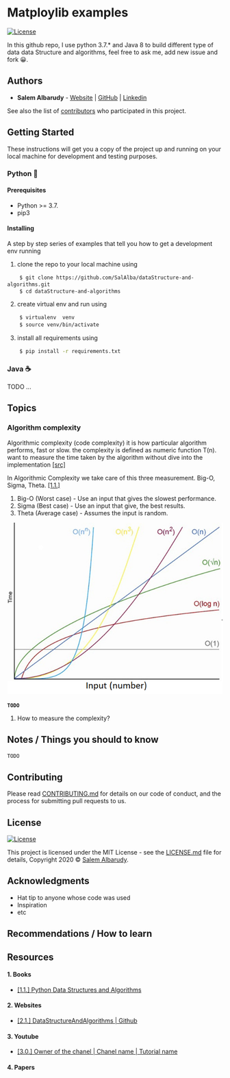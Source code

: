 # Matploylib examples
[![License](https://img.shields.io/github/license/salalba/matplotlib)](https://github.com/SalAlba/matplotlib/blob/master/LICENSE)

In this github repo, I use python 3.7.* and Java 8 to build different type of data data Structure  and algorithms, feel free to ask me, add new issue and fork 😀.

## Authors

* **Salem Albarudy** - [Website](http://salem.cktech.eu/postes) | [GitHub](https://github.com/salalba) | [Linkedin](https://linkedin.com/in/salem-albarudy/)

See also the list of [contributors](https://github.com/your/project/contributors) who participated in this project.

## Getting Started

These instructions will get you a copy of the project up and running on your local machine for development and testing purposes.

### Python 🐍
#### Prerequisites

+ Python >= 3.7.
+ pip3

#### Installing

A step by step series of examples that tell you how to get a development env running

1. clone the repo to your local machine using

``` repo
    $ git clone https://github.com/SalAlba/dataStructure-and-algorithms.git
    $ cd dataStructure-and-algorithms
```

2. create virtual env and run using

``` bash
    $ virtualenv  venv
    $ source venv/bin/activate
```

3. install all requirements using

``` bash
    $ pip install -r requirements.txt
```

### Java ☕ 

TODO ...

## Topics


### Algorithm complexity
Algorithmic complexity (code complexity) it is how  particular algorithm performs, fast or slow. the complexity is defined as numeric function T(n). want to measure the time taken by the algorithm without dive into the implementation [[src]](https://www.cs.cmu.edu/~adamchik/15-121/lectures/Algorithmic%20Complexity/complexity.html)

In Algorithmic Complexity we take care of this three measurement. Big-O, Sigma, Theta. [[1.1.]](#Resources)
1. Big-O (Worst case) - Use an input that gives the slowest performance.
2. Sigma (Best case) - Use an input that give, the best results.
3. Theta (Average case) - Assumes the input is random.


![algorithm-time-complexity.png](./assets/imgs/algorithm-time-complexity.png)

**``TODO``**
1. How to measure the complexity?



## Notes / Things you should to know

```
TODO
```

## Contributing

Please read [CONTRIBUTING.md](https://gist.github.com/PurpleBooth/b24679402957c63ec426) for details on our code of conduct, and the process for submitting pull requests to us.



## License
[![License](https://img.shields.io/github/license/salalba/matplotlib)](https://github.com/SalAlba/matplotlib/blob/master/LICENSE)

This project is licensed under the MIT License - see the [LICENSE.md](LICENSE.md) file for details, Copyright 2020 © <a href="https://github.com/SalAlba/" target="_blank">Salem Albarudy</a>.


## Acknowledgments

* Hat tip to anyone whose code was used
* Inspiration
* etc


## Recommendations / How to learn


## Resources

#### 1. Books

+ [[1.1.] Python Data Structures and Algorithms](https://subscription.packtpub.com/book/application_development/9781786467355)

#### 2. Websites

+ [[2.1.] DataStructureAndAlgorithms | Github ](https://github.com/hussien89aa/DataStructureAndAlgorithms)

#### 3. Youtube
+ [[3.0.] Owner of the chanel | Chanel name | Tutorial name ](#)

#### 4. Papers


